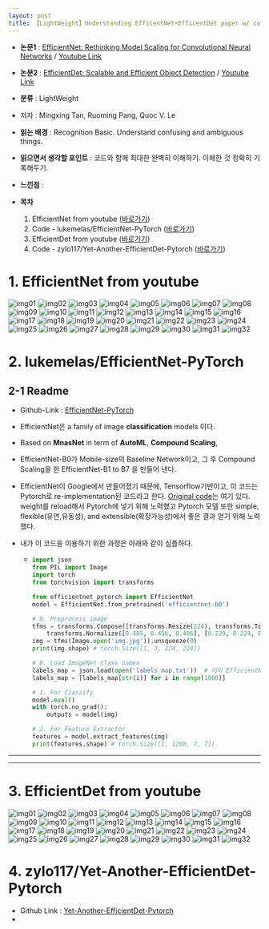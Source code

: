 ```yaml
---
layout: post
title: 【LightWeight】Understanding EfficentNet+EfficentDet paper w/ code
---
```


- **논문1** : [EfficientNet: Rethinking Model Scaling for Convolutional Neural Networks](https://arxiv.org/pdf/1905.11946.pdf) / [Youtube Link](https://www.youtube.com/watch?v=Vhz0quyvR7I)
- **논문2** : [EfficientDet: Scalable and Efficient Object Detection](https://arxiv.org/abs/1911.09070) / [Youtube Link](https://www.youtube.com/watch?v=11jDC8uZL0E)
- **분류** : LightWeight
- 저자 : Mingxing Tan, Ruoming Pang, Quoc V. Le
- **읽는 배경** : Recognition Basic. Understand confusing and ambiguous things.
- **읽으면서 생각할 포인트** : 코드와 함께 최대한 완벽히 이해하기. 이해한 것 정확히 기록해두기.
- **느낀점**  : 
- **목차**
  
  1. EfficientNet from youtube ([바로가기](https://junha1125.github.io/blog/artificial-intelligence/2021-02-10-EfficentNet/#1-efficientnet-from-youtube))
  3. Code - lukemelas/EfficientNet-PyTorch ([바로가기](https://junha1125.github.io/blog/artificial-intelligence/2021-02-10-EfficentNet/#2-lukemelasefficientnet-pytorch))
  4. EfficientDet from youtube ([바로가기](https://junha1125.github.io/blog/artificial-intelligence/2021-02-10-EfficentNet/#3-efficientdet-from-youtube))
  6. Code - zylo117/Yet-Another-EfficientDet-Pytorch ([바로가기](https://junha1125.github.io/blog/artificial-intelligence/2021-02-10-EfficentNet/#4-zylo117yet-another-efficientdet-pytorch))
  





# 1. EfficientNet from youtube

![img01](https://github.com/junha1125/Imgaes_For_GitBlog/blob/master/2021-1/efficientnet_youtube/efficientnet_youtube-01.png?raw=true)
![img02](https://github.com/junha1125/Imgaes_For_GitBlog/blob/master/2021-1/efficientnet_youtube/efficientnet_youtube-02.png?raw=true)
![img03](https://github.com/junha1125/Imgaes_For_GitBlog/blob/master/2021-1/efficientnet_youtube/efficientnet_youtube-03.png?raw=true)
![img04](https://github.com/junha1125/Imgaes_For_GitBlog/blob/master/2021-1/efficientnet_youtube/efficientnet_youtube-04.png?raw=true)
![img05](https://github.com/junha1125/Imgaes_For_GitBlog/blob/master/2021-1/efficientnet_youtube/efficientnet_youtube-05.png?raw=true)
![img06](https://github.com/junha1125/Imgaes_For_GitBlog/blob/master/2021-1/efficientnet_youtube/efficientnet_youtube-06.png?raw=true)
![img07](https://github.com/junha1125/Imgaes_For_GitBlog/blob/master/2021-1/efficientnet_youtube/efficientnet_youtube-07.png?raw=true)
![img08](https://github.com/junha1125/Imgaes_For_GitBlog/blob/master/2021-1/efficientnet_youtube/efficientnet_youtube-08.png?raw=true)
![img09](https://github.com/junha1125/Imgaes_For_GitBlog/blob/master/2021-1/efficientnet_youtube/efficientnet_youtube-09.png?raw=true)
![img10](https://github.com/junha1125/Imgaes_For_GitBlog/blob/master/2021-1/efficientnet_youtube/efficientnet_youtube-10.png?raw=true)
![img11](https://github.com/junha1125/Imgaes_For_GitBlog/blob/master/2021-1/efficientnet_youtube/efficientnet_youtube-11.png?raw=true)
![img12](https://github.com/junha1125/Imgaes_For_GitBlog/blob/master/2021-1/efficientnet_youtube/efficientnet_youtube-12.png?raw=true)
![img13](https://github.com/junha1125/Imgaes_For_GitBlog/blob/master/2021-1/efficientnet_youtube/efficientnet_youtube-13.png?raw=true)
![img14](https://github.com/junha1125/Imgaes_For_GitBlog/blob/master/2021-1/efficientnet_youtube/efficientnet_youtube-14.png?raw=true)
![img15](https://github.com/junha1125/Imgaes_For_GitBlog/blob/master/2021-1/efficientnet_youtube/efficientnet_youtube-15.png?raw=true)
![img16](https://github.com/junha1125/Imgaes_For_GitBlog/blob/master/2021-1/efficientnet_youtube/efficientnet_youtube-16.png?raw=true)
![img17](https://github.com/junha1125/Imgaes_For_GitBlog/blob/master/2021-1/efficientnet_youtube/efficientnet_youtube-17.png?raw=true)
![img18](https://github.com/junha1125/Imgaes_For_GitBlog/blob/master/2021-1/efficientnet_youtube/efficientnet_youtube-18.png?raw=true)
![img19](https://github.com/junha1125/Imgaes_For_GitBlog/blob/master/2021-1/efficientnet_youtube/efficientnet_youtube-19.png?raw=true)
![img20](https://github.com/junha1125/Imgaes_For_GitBlog/blob/master/2021-1/efficientnet_youtube/efficientnet_youtube-20.png?raw=true)
![img21](https://github.com/junha1125/Imgaes_For_GitBlog/blob/master/2021-1/efficientnet_youtube/efficientnet_youtube-21.png?raw=true)
![img22](https://github.com/junha1125/Imgaes_For_GitBlog/blob/master/2021-1/efficientnet_youtube/efficientnet_youtube-22.png?raw=true)
![img23](https://github.com/junha1125/Imgaes_For_GitBlog/blob/master/2021-1/efficientnet_youtube/efficientnet_youtube-23.png?raw=true)
![img24](https://github.com/junha1125/Imgaes_For_GitBlog/blob/master/2021-1/efficientnet_youtube/efficientnet_youtube-24.png?raw=true)
![img25](https://github.com/junha1125/Imgaes_For_GitBlog/blob/master/2021-1/efficientnet_youtube/efficientnet_youtube-25.png?raw=true)
![img26](https://github.com/junha1125/Imgaes_For_GitBlog/blob/master/2021-1/efficientnet_youtube/efficientnet_youtube-26.png?raw=true)
![img27](https://github.com/junha1125/Imgaes_For_GitBlog/blob/master/2021-1/efficientnet_youtube/efficientnet_youtube-27.png?raw=true)
![img28](https://github.com/junha1125/Imgaes_For_GitBlog/blob/master/2021-1/efficientnet_youtube/efficientnet_youtube-28.png?raw=true)
![img29](https://github.com/junha1125/Imgaes_For_GitBlog/blob/master/2021-1/efficientnet_youtube/efficientnet_youtube-29.png?raw=true)
![img30](https://github.com/junha1125/Imgaes_For_GitBlog/blob/master/2021-1/efficientnet_youtube/efficientnet_youtube-30.png?raw=true)
![img31](https://github.com/junha1125/Imgaes_For_GitBlog/blob/master/2021-1/efficientnet_youtube/efficientnet_youtube-31.png?raw=true)
![img32](https://github.com/junha1125/Imgaes_For_GitBlog/blob/master/2021-1/efficientnet_youtube/efficientnet_youtube-32.png?raw=true)




# 2. lukemelas/EfficientNet-PyTorch

## 2-1 Readme

- Github-Link : [EfficientNet-PyTorch](https://github.com/lukemelas/EfficientNet-PyTorch)

- EfficientNet은 a family of image **classification** models 이다. 

- Based on **MnasNet** in term of **AutoML**, **Compound Scaling**, 

- EfficientNet-B0가 Mobile-size의 Baseline Network이고, 그 후 Compound Scaling을 한 EfficientNet-B1 to B7 을 만들어 낸다.

- EfficientNet이 Google에서 만들어졌기 때문에, Tensorflow기반이고, 이 코드는 Pytorch로 re-implementation된 코드라고 한다. [Original code](https://github.com/tensorflow/tpu/tree/master/models/official/efficientnet)는 여기 있다. weight를 reload해서 Pytorch에 넣기 위해 노력했고 Pytorch 모델 또한 simple, flexible(유연,유동성), and extensible(확장가능성)에서 좋은 결과 얻기 위해 노력했다.

- 내가 이 코드을 이용하기 위한 과정은 아래와 같이 심플하다.

  - ```python
    import json
    from PIL import Image
    import torch
    from torchvision import transforms
    
    from efficientnet_pytorch import EfficientNet
    model = EfficientNet.from_pretrained('efficientnet-b0')
    
    # 0. Preprocess image
    tfms = transforms.Compose([transforms.Resize(224), transforms.ToTensor(),
        transforms.Normalize([0.485, 0.456, 0.406], [0.229, 0.224, 0.225]),])
    img = tfms(Image.open('img.jpg')).unsqueeze(0)
    print(img.shape) # torch.Size([1, 3, 224, 224])
    
    # 0. Load ImageNet class names
    labels_map = json.load(open('labels_map.txt'))  # 이미 EfficientNet-Pytorch/examples/simple/labels_map.txt 있다.
    labels_map = [labels_map[str(i)] for i in range(1000)]
    
    # 1. For Classify
    model.eval()
    with torch.no_grad():
        outputs = model(img)
    
    # 2. For Feature Extractor
    features = model.extract_features(img)
    print(features.shape) # torch.Size([1, 1280, 7, 7])
    ```







---

---



# 3. EfficientDet from youtube

![img01](https://github.com/junha1125/Imgaes_For_GitBlog/blob/master/2021-1/efficientdet_youtube/efficientdet_youtube-01.png?raw=true)
![img02](https://github.com/junha1125/Imgaes_For_GitBlog/blob/master/2021-1/efficientdet_youtube/efficientdet_youtube-02.png?raw=true)
![img03](https://github.com/junha1125/Imgaes_For_GitBlog/blob/master/2021-1/efficientdet_youtube/efficientdet_youtube-03.png?raw=true)
![img04](https://github.com/junha1125/Imgaes_For_GitBlog/blob/master/2021-1/efficientdet_youtube/efficientdet_youtube-04.png?raw=true)
![img05](https://github.com/junha1125/Imgaes_For_GitBlog/blob/master/2021-1/efficientdet_youtube/efficientdet_youtube-05.png?raw=true)
![img06](https://github.com/junha1125/Imgaes_For_GitBlog/blob/master/2021-1/efficientdet_youtube/efficientdet_youtube-06.png?raw=true)
![img07](https://github.com/junha1125/Imgaes_For_GitBlog/blob/master/2021-1/efficientdet_youtube/efficientdet_youtube-07.png?raw=true)
![img08](https://github.com/junha1125/Imgaes_For_GitBlog/blob/master/2021-1/efficientdet_youtube/efficientdet_youtube-08.png?raw=true)
![img09](https://github.com/junha1125/Imgaes_For_GitBlog/blob/master/2021-1/efficientdet_youtube/efficientdet_youtube-09.png?raw=true)
![img10](https://github.com/junha1125/Imgaes_For_GitBlog/blob/master/2021-1/efficientdet_youtube/efficientdet_youtube-10.png?raw=true)
![img11](https://github.com/junha1125/Imgaes_For_GitBlog/blob/master/2021-1/efficientdet_youtube/efficientdet_youtube-11.png?raw=true)
![img12](https://github.com/junha1125/Imgaes_For_GitBlog/blob/master/2021-1/efficientdet_youtube/efficientdet_youtube-12.png?raw=true)
![img13](https://github.com/junha1125/Imgaes_For_GitBlog/blob/master/2021-1/efficientdet_youtube/efficientdet_youtube-13.png?raw=true)
![img14](https://github.com/junha1125/Imgaes_For_GitBlog/blob/master/2021-1/efficientdet_youtube/efficientdet_youtube-14.png?raw=true)
![img15](https://github.com/junha1125/Imgaes_For_GitBlog/blob/master/2021-1/efficientdet_youtube/efficientdet_youtube-15.png?raw=true)
![img16](https://github.com/junha1125/Imgaes_For_GitBlog/blob/master/2021-1/efficientdet_youtube/efficientdet_youtube-16.png?raw=true)
![img17](https://github.com/junha1125/Imgaes_For_GitBlog/blob/master/2021-1/efficientdet_youtube/efficientdet_youtube-17.png?raw=true)
![img18](https://github.com/junha1125/Imgaes_For_GitBlog/blob/master/2021-1/efficientdet_youtube/efficientdet_youtube-18.png?raw=true)
![img19](https://github.com/junha1125/Imgaes_For_GitBlog/blob/master/2021-1/efficientdet_youtube/efficientdet_youtube-19.png?raw=true)
![img20](https://github.com/junha1125/Imgaes_For_GitBlog/blob/master/2021-1/efficientdet_youtube/efficientdet_youtube-20.png?raw=true)
![img21](https://github.com/junha1125/Imgaes_For_GitBlog/blob/master/2021-1/efficientdet_youtube/efficientdet_youtube-21.png?raw=true)
![img22](https://github.com/junha1125/Imgaes_For_GitBlog/blob/master/2021-1/efficientdet_youtube/efficientdet_youtube-22.png?raw=true)
![img23](https://github.com/junha1125/Imgaes_For_GitBlog/blob/master/2021-1/efficientdet_youtube/efficientdet_youtube-23.png?raw=true)
![img24](https://github.com/junha1125/Imgaes_For_GitBlog/blob/master/2021-1/efficientdet_youtube/efficientdet_youtube-24.png?raw=true)
![img25](https://github.com/junha1125/Imgaes_For_GitBlog/blob/master/2021-1/efficientdet_youtube/efficientdet_youtube-25.png?raw=true)
![img26](https://github.com/junha1125/Imgaes_For_GitBlog/blob/master/2021-1/efficientdet_youtube/efficientdet_youtube-26.png?raw=true)
![img27](https://github.com/junha1125/Imgaes_For_GitBlog/blob/master/2021-1/efficientdet_youtube/efficientdet_youtube-27.png?raw=true)
![img28](https://github.com/junha1125/Imgaes_For_GitBlog/blob/master/2021-1/efficientdet_youtube/efficientdet_youtube-28.png?raw=true)
![img29](https://github.com/junha1125/Imgaes_For_GitBlog/blob/master/2021-1/efficientdet_youtube/efficientdet_youtube-29.png?raw=true)
![img30](https://github.com/junha1125/Imgaes_For_GitBlog/blob/master/2021-1/efficientdet_youtube/efficientdet_youtube-30.png?raw=true)
![img31](https://github.com/junha1125/Imgaes_For_GitBlog/blob/master/2021-1/efficientdet_youtube/efficientdet_youtube-31.png?raw=true)
![img32](https://github.com/junha1125/Imgaes_For_GitBlog/blob/master/2021-1/efficientdet_youtube/efficientdet_youtube-32.png?raw=true)

# 4. zylo117/Yet-Another-EfficientDet-Pytorch

- Github Link : [Yet-Another-EfficientDet-Pytorch](https://github.com/zylo117/Yet-Another-EfficientDet-Pytorch)
- 